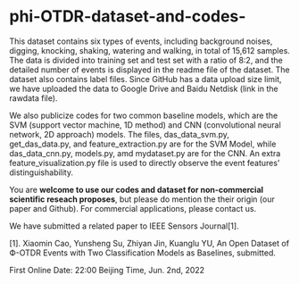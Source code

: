 # phi-OTDR-dataset-and-codes-

This dataset contains six types of events, including background noises, digging, knocking, shaking, watering and walking, in total of 15,612 samples. The data is divided into training set and test set with a ratio of 8:2, and the detailed number of events is displayed in the readme file of the dataset. The dataset also contains label files. Since GitHub has a data upload size limit, we have uploaded the data to Google Drive and Baidu Netdisk (link in the rawdata file). 

We also publicize codes for two common baseline models, which are the SVM (support vector machine, 1D method) and CNN (convolutional neural network,  2D approach) models. The files, das_data_svm.py, get_das_data.py, and feature_extraction.py are for the SVM Model, while das_data_cnn.py, models.py, amd mydataset.py are for the CNN.
An extra feature_visualization.py file is used to directly observe the event features' distinguishability.

You are **welcome to use our codes and dataset for non-commercial scientific reseach proposes**, but please do mention the their origin (our paper and Github). For commercial applications, please contact us.

We have submitted a related paper to IEEE Sensors Journal[1].

[1]. Xiaomin Cao, Yunsheng Su, Zhiyan Jin, Kuanglu YU, An Open Dataset of Ф-OTDR Events with Two Classification Models as Baselines, submitted.

First Online Date: 22:00 Beijing Time, Jun. 2nd, 2022
